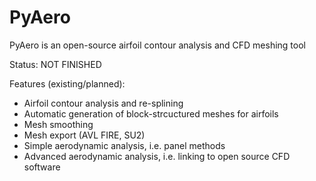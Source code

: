 # PyAero
PyAero is an open-source airfoil contour analysis and CFD meshing tool

Status: NOT FINISHED

Features (existing/planned):

 - Airfoil contour analysis and re-splining
 - Automatic generation of block-strcuctured meshes for airfoils
 - Mesh smoothing
 - Mesh export (AVL FIRE, SU2)
 - Simple aerodynamic analysis, i.e. panel methods
 - Advanced aerodynamic analysis, i.e. linking to open source CFD software
 
